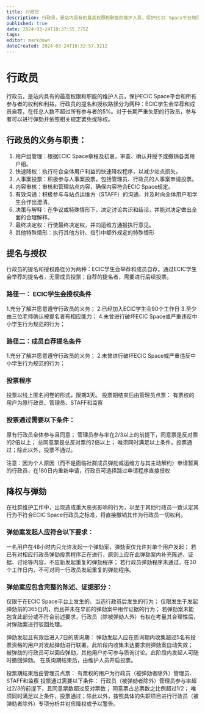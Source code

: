 ```yaml
---
title: 行政员
description: 行政员，是站内具有的最高权限和职能的维护人员，保护ECIC Space平台和所有参与者的权利和利益。行政员的提名和授权路径分为两种：ECIC学生会举荐和成员自荐，在任总人数不超过所有参与者的5%。对于长期严重失职的行政员，参与者可以进行弹劾并依照相关规定罢免或除权。
published: true
date: 2024-03-24T10:37:55.775Z
tags: 
editor: markdown
dateCreated: 2024-03-24T10:32:57.321Z
---
```


# 行政员
行政员，是站内具有的最高权限和职能的维护人员，保护ECIC Space平台和所有参与者的权利和利益。行政员的提名和授权路径分为两种：ECIC学生会举荐和成员自荐，在任总人数不超过所有参与者的5%。对于长期严重失职的行政员，参与者可以进行弹劾并依照相关规定罢免或除权。
## 行政员的义务与职责：
1. 用户组管理：根据ECIC Space章程及初衷，审查、确认并授予或撤销各类用户组。
2. 快速降权：执行符合全体用户利益的快速降权程序，以减少站点损失。
3. 人事案投票：积极参与人事案投票，包括管理员、行政员的人事案申请投票。
4. 内容审核：审核和管理站点内容，确保内容符合ECIC Space规定。
5. 有效沟通：积极参与与站点运维方（STAFF）的沟通，并及时向全体用户和学生会作出澄清。
6. 决策与解释：在争议或特殊情形下，决定讨论共识和结论，并能对决定做出全面的合理解释。
7. 最终决定权：行使最终决定权，并向运维方通报执行意见。
8. 其他特殊情形：执行其他方针、指引中额外规定的特殊情形
## 提名与授权
行政员的提名和授权路径分为两种：ECIC学生会举荐和成员自荐。通过ECIC学生会举荐的提名者，无需成员投票；自荐的提名者，需要进行后续投票。

### 路径一： ECIC学生会授权条件
1.充分了解并愿意遵守行政员的义务；
2.已经加入ECIC学生会90个工作日
3.至少由三位老师确认被提名者有相应能力；
4.未曾进行破坏ECIC Space或严重违反中小学生行为规范的行为；


### 路径二：成员自荐提名条件
1.充分了解并愿意遵守行政员的义务；
2.未曾进行破坏ECIC Space或严重违反中小学生行为规范的行为；

### 投票程序
投票以线上匿名问卷的形式，限期3天。
投票期结束后由管理员点票：
有票权的用户为原行政员、管理员、STAFF和监察
### 投票通过需要以下条件：
原有行政员全体参与且同意；
管理员参与率在2/3以上的前提下，同意票是反对票的2倍以上；
总同意票是总反对票的2倍以上；
唯须同时满足以上条件，投票通过；除此以外，投票不通过。

注意：因为个人原因（而不是面临社群成员弹劾或运维方与其主动解约）申请暂离的行政员，在180日内重新申请，行政员可选择跳过申请程序直接授权

## 降权与弹劾
在社群维护工作中，出现造成重大恶劣影响的行为，以至于其他行政员一致认定其行为不符合ECIC Space行政员之标准，将直接撤销其作为行政员一切权利。


### 弹劾案发起人应符合以下要求：
一名用户在48小时内只允许发起一个弹劾案，弹劾案仅允许对单个用户发起；
若已有对相应行政员弹劾投票程序正在进行，原则上应在此弹劾案内补充陈述、证据、讨论等内容，不应新发起重复的弹劾程序；
若行政员弹劾程序未通过，在30个工作日内，不可对同一行政员发起重复的弹劾程序。
### 弹劾案应包含完整的陈述、证据部分：
仅限于在ECIC Space平台上发生的、当选行政员后发生的行为；
仅限发生于发起弹劾前的365日内，而且并未在早前的弹劾案中用作证据的行为；
若弹劾案未能包含此部分或不符合前述要求，行政员（除被弹劾人外）有权在考量其合理性后，对弹劾案进行驳回处理。

弹劾发起且有效后进入7日的质询期：
弹劾发起人应在质询期内收集超过5名有投票资格的用户对发起弹劾进行联署。此阶段内收集未达要求则弹劾案自动失效；
被弹劾的行政员可以回应弹劾，其他用户亦可参与质询讨论。此阶段内发起人可随时撤回弹劾。
在质询期结束后，由维护人员开启投票。

投票期结束后由管理员点票：
有票权的用户为行政员（被弹劾者除外）管理员、STAFF和监察
投票通过需要以下条件：
行政员（被弹劾者除外）管理员参与率超过2/3的前提下，且同意票数超过反对票数；
同意票占总票数之比例超过1/2；
唯须同时满足以上条件，投票通过；除此以外，按照具体的失职项目进行行政员（被弹劾者除外）专项分析并对应降权或予以警告。

